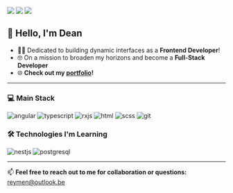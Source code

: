 [<img src="https://img.shields.io/badge/github-%2312100E.svg?&style=for-the-badge&logo=github&logoColor=white&color=black" />](https://github.com/deenr)
[<img src="https://img.shields.io/badge/linkedin-%230077B5.svg?&style=for-the-badge&logo=linkedin&logoColor=white" />](https://www.linkedin.com/in/dean-reymen/)
[<img src="https://img.shields.io/badge/X-%23000000.svg?&style=for-the-badge&logo=x&logoColor=white" />](https://www.x.com/deanreymen)

## 👋 Hello, I'm Dean

- 👨‍💻 Dedicated to building dynamic interfaces as a **Frontend Developer**!
- 🤓 On a mission to broaden my horizons and become a **Full-Stack Developer**
- 🌐 **Check out my [portfolio](https://deanreymen.be/)!**

---

### 💻 Main Stack
<p>
  <img src="https://img.shields.io/badge/Angular-DD0031?style=for-the-badge&logo=angular&logoColor=white" alt="angular"/>
  <img src="https://img.shields.io/badge/TypeScript-007ACC?style=for-the-badge&logo=typescript&logoColor=white" alt="typescript"/>
  <img src="https://img.shields.io/badge/RxJS-B7178C?style=for-the-badge&logo=reactivex&logoColor=white" alt="rxjs"/>
  <img src="https://img.shields.io/badge/HTML5-E34F26?style=for-the-badge&logo=html5&logoColor=white" alt="html"/>
  <img src="https://img.shields.io/badge/SCSS-CC6699?style=for-the-badge&logo=sass&logoColor=white" alt="scss"/>
  <img src="https://img.shields.io/badge/Git-F05032?style=for-the-badge&logo=git&logoColor=white" alt="git"/>
</p>

### 🛠️ Technologies I'm Learning
<p>
  <img src="https://img.shields.io/badge/NestJS-E0234E?style=for-the-badge&logo=nestjs&logoColor=white" alt="nestjs"/>
  <img src="https://img.shields.io/badge/PostgreSQL-316192?style=for-the-badge&logo=postgresql&logoColor=white" alt="postgresql"/>
</p>

---

📫 **Feel free to reach out to me for collaboration or questions:** [reymen@outlook.be](mailto:reymen@outlook.be)
